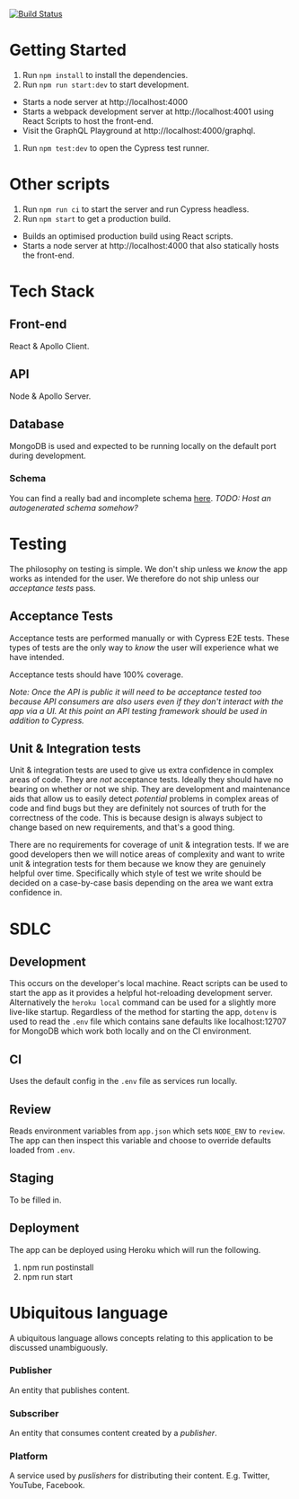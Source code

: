 [![Build Status](https://semaphoreci.com/api/v1/moderatemisbehaviour/follow/branches/master/badge.svg)](https://semaphoreci.com/moderatemisbehaviour/follow)

# Getting Started

1. Run `npm install` to install the dependencies.
1. Run `npm run start:dev` to start development.

- Starts a node server at http://localhost:4000
- Starts a webpack development server at http://localhost:4001 using React Scripts to host the front-end.
- Visit the GraphQL Playground at http://localhost:4000/graphql.

1. Run `npm test:dev` to open the Cypress test runner.

# Other scripts

1. Run `npm run ci` to start the server and run Cypress headless.
1. Run `npm start` to get a production build.

- Builds an optimised production build using React scripts.
- Starts a node server at http://localhost:4000 that also statically hosts the front-end.

# Tech Stack

## Front-end

React & Apollo Client.

## API

Node & Apollo Server.

## Database

MongoDB is used and expected to be running locally on the default port during development.

### Schema

You can find a really bad and incomplete schema [here](https://mongo.tools/ed/project/5c27e6b7883bc061baacb0e7).
_TODO: Host an autogenerated schema somehow?_

# Testing

The philosophy on testing is simple. We don't ship unless we _know_ the app works as intended for the user.
We therefore do not ship unless our _acceptance tests_ pass.

## Acceptance Tests

Acceptance tests are performed manually or with Cypress E2E tests.
These types of tests are the only way to _know_ the user will experience what we have intended.

Acceptance tests should have 100% coverage.

_Note: Once the API is public it will need to be acceptance tested too because API consumers are also users even if they don't interact with the app via a UI. At this point an API testing framework should be used in addition to Cypress._

## Unit & Integration tests

Unit & integration tests are used to give us extra confidence in complex areas of code. They are _not_ acceptance tests. Ideally they should have no bearing on whether or not we ship.
They are development and maintenance aids that allow us to easily detect _potential_ problems in complex areas of code and find bugs but they are definitely not sources of truth for the correctness of the code. This is because design is always subject to change based on new requirements, and that's a good thing.

There are no requirements for coverage of unit & integration tests. If we are good developers then we will notice areas of complexity and want to write unit & integration tests for them because we know they are genuinely helpful over time. Specifically which style of test we write should be decided on a case-by-case basis depending on the area we want extra confidence in.

# SDLC

## Development

This occurs on the developer's local machine.
React scripts can be used to start the app as it provides a helpful hot-reloading development server.
Alternatively the `heroku local` command can be used for a slightly more live-like startup.
Regardless of the method for starting the app, `dotenv` is used to read the `.env` file which contains sane defaults like localhost:12707 for MongoDB which work both locally and on the CI environment.

## CI

Uses the default config in the `.env` file as services run locally.

## Review

Reads environment variables from `app.json` which sets `NODE_ENV` to `review`.
The app can then inspect this variable and choose to override defaults loaded from `.env`.

## Staging

To be filled in.

## Deployment

The app can be deployed using Heroku which will run the following.

1. npm run postinstall
2. npm run start

# Ubiquitous language

A ubiquitous language allows concepts relating to this application to be discussed unambiguously.

### Publisher

An entity that publishes content.

### Subscriber

An entity that consumes content created by a _publisher_.

### Platform

A service used by _puslishers_ for distributing their content.
E.g. Twitter, YouTube, Facebook.
